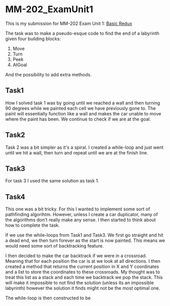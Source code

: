 # MM-202_ExamUnit1
This is my submission for MM-202 Exam Unit 1: [Basic Redux](https://github.com/CodeCraftCurriculum-II/module_basics_redux_I/)

The task was to make a pseudo-esque code to find the end of a labyrinth given four building blocks:
1. Move
2. Turn
3. Peek
4. AtGoal

And the possibility to add extra methods.

## Task1

How I solved task 1 was by going until we reached a wall and then turning 90 degrees while we painted each cell we have previously gone to. The paint will essentially function like a wall and makes the car unable to move where the paint has been. We continue to check if we are at the goal.

## Task2

Task 2 was a bit simpler as it's a spiral. I created a while-loop and just went until we hit a wall, then turn and repeat until we are at the finish line.

## Task3

For task 3 I used the same solution as task 1.

## Task4

This one was a bit tricky. For this I wanted to implement some sort of pathfinding algorihtm. However, unless I create a car duplicator, many of the algorithms don't really make any sense. I then started to think about how to complete the task.

If we use the while-loops from Task1 and Task3. We first go straight and hit a dead end, we then turn forever as the start is now painted. This means we would need some sort of backtracking feature.

I then decided to make the car backtrack if we were in a crossroad. Meaning that for each position the car is at we look at all directions. I then created a method that returns the current position in X and Y coordinates and a list to store the coordinates to these crossroads. My thought was to treat this list as a stack and each time we backtrack we pop the stack. This will make it impossible to not find the solution (unless its an impossible labyrinth) however the solution it finds might not be the most optimal one.

The while-loop is then constructed to be 